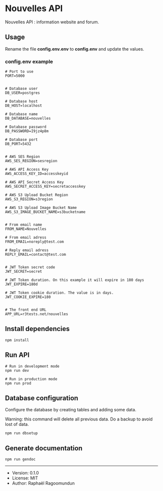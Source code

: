 # Nouvelles API

Nouvelles API : information website and forum.

## Usage

Rename the file **config.env.env** to **config.env** and update the values.

### config.env example

```
# Port to use
PORT=5000


# Database user
DB_USER=postgres

# Database host
DB_HOST=localhost

# Database name
DB_DATABASE=nouvelles

# Database password
DB_PASSWORD=I9jz4p8m

# Database port
DB_PORT=5432


# AWS SES Region
AWS_SES_REGION=sesregion

# AWS API Access Key
AWS_ACCESS_KEY_ID=accesskeyid

# AWS API Secret Access Key
AWS_SECRET_ACCESS_KEY=secretaccesskey

# AWS S3 Upload Bucket Region
AWS_S3_REGION=s3region

# AWS S3 Upload Image Bucket Name
AWS_S3_IMAGE_BUCKET_NAME=s3bucketname


# From email name
FROM_NAME=Nouvelles

# From email adress
FROM_EMAIL=noreply@test.com

# Reply email adress
REPLY_EMAIL=contact@test.com


# JWT Token secret code
JWT_SECRET=secret

# JWT Token duration. On this example it will expire in 180 days
JWT_EXPIRE=180d

# JWT Token cookie duration. The value is in days.
JWT_COOKIE_EXPIRE=180


# The front end URL
APP_URL=r3tests.net/nouvelles
```

## Install dependencies

```
npm install
```

## Run API

```
# Run in development mode
npm run dev

# Run in production mode
npm run prod
```

## Database configuration

Configure the database by creating tables and adding some data.

Warning: this command will delete all previous data. Do a backup to avoid lost of data.

```
npm run dbsetup
```

## Generate documentation

```
npm run gendoc
```

---

- Version: 0.1.0
- License: MIT
- Author: Raphaël Ragoomundun
